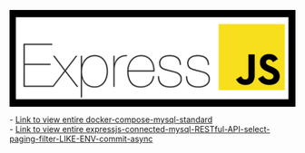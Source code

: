 <p align="center">
    <img src="./expressJS_logo.png" alt="expressJS_logo" style="display: block; margin: 0 auto;">
</p>

<div align="left">
   - <a href="./001-docker-compose-mysql-standard">Link to view entire docker-compose-mysql-standard</a>
</div>

<div align="left">
   - <a href="./expressjs-connected-mysql-RESTful-API-select-paging-filter-LIKE-ENV-commit-async">Link to view entire expressjs-connected-mysql-RESTful-API-select-paging-filter-LIKE-ENV-commit-async</a>
</div>